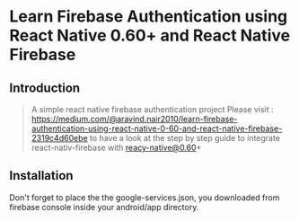 # Learn Firebase Authentication using React Native 0.60+ and React Native Firebase

## Introduction

> A simple react native firebase authentication project
Please visit : https://medium.com/@aravind.nair2010/learn-firebase-authentication-using-react-native-0-60-and-react-native-firebase-2319c4d60ebe 
to have a look at the step by step guide to integrate react-nativ-firebase with reacy-native@0.60+


## Installation

Don't forget to place the the google-services.json, you downloaded from firebase console inside your android/app directory.
